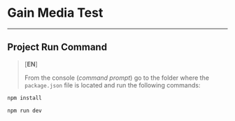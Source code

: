 # Gain Media Test

___

##  Project Run Command

> [**EN**]
>
> From the console (_command prompt_) go to the folder where the `package.json` file is located and run the following commands:

```sh
npm install
```

```sh
npm run dev
```